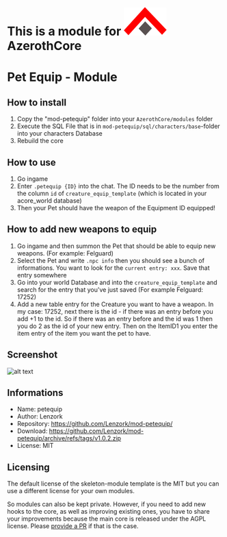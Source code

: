 # This is a module for ![ac](https://raw.githubusercontent.com/azerothcore/azerothcore.github.io/master/images/logo-github.png) AzerothCore

# Pet Equip - Module

## How to install

1. Copy the "mod-petequip" folder into your `AzerothCore/modules` folder
2. Execute the SQL File that is in `mod-petequip/sql/characters/base`-folder into your characters Database
2. Rebuild the core

## How to use

1. Go ingame
2. Enter `.petequip {ID}` into the chat. The ID needs to be the number from the column `id` of `creature_equip_template` (which is located in your acore_world database)
3. Then your Pet should have the weapon of the Equipment ID equipped!

## How to add new weapons to equip

1. Go ingame and then summon the Pet that should be able to equip new weapons. (For example: Felguard)
2. Select the Pet and write `.npc info` then you should see a bunch of informations. You want to look for the `current entry: xxx`. Save that entry somewhere
3. Go into your world Database and into the `creature_equip_template` and search for the entry that you've just saved (For example Felguard: 17252)
4. Add a new table entry for the Creature you want to have a weapon. In my case: 17252, next there is the id - if there was an entry before you add +1 to the id. So if there was an entry before and the id was 1 then you do 2 as the id of your new entry. Then on the ItemID1 you enter the item entry of the item you want the pet to have.

## Screenshot

![alt text](https://i.ibb.co/ctdWhyS/Wo-WScrn-Shot-062822-221436.jpg)

## Informations

- Name:   petequip
- Author:   Lenzork
- Repository:   https://github.com/Lenzork/mod-petequip/
- Download:   https://github.com/Lenzork/mod-petequip/archive/refs/tags/v1.0.2.zip
- License:   MIT

## Licensing

The default license of the skeleton-module template is the MIT but you can use a different license for your own modules.

So modules can also be kept private. However, if you need to add new hooks to the core, as well as improving existing ones, you have to share your improvements because the main core is released under the AGPL license. Please [provide a PR](https://www.azerothcore.org/wiki/How-to-create-a-PR) if that is the case.
